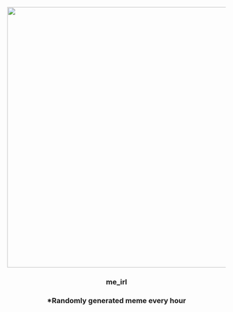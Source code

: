 <p align="center">
        <img src="https://i.redd.it/htsrb3xh6tw81.jpg" width="600" height="600">
        </p>
        <h3 align="center">me_irl</h3>
        <h3 align="center">*Randomly generated meme every hour</h3>
    